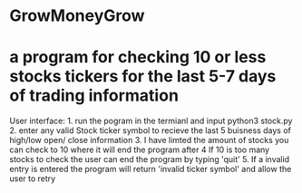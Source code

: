 # GrowMoneyGrow

# a program for checking 10 or less stocks tickers for the last 5-7 days of trading information


User interface:
    1. run the pogram in the termianl and input python3 stock.py
    2. enter any valid Stock ticker symbol to recieve the last 5 buisness days of high/low open/ close information
    3. I have limted the amount of stocks you can check to 10 where it will end the program after
    4  If 10 is too many stocks to check the user can end the program by typing 'quit'
    5. If a invalid entry is entered the program will return 'invalid ticker symbol' and allow the user to retry
